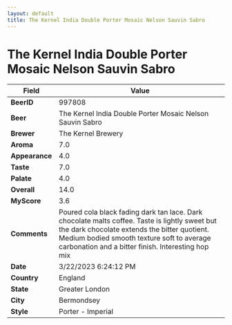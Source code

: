 ```yaml
---
layout: default
title: The Kernel India Double Porter Mosaic Nelson Sauvin Sabro
---
```


# The Kernel India Double Porter Mosaic Nelson Sauvin Sabro

| Field         | Value     |
|---------------|-----------|
| **BeerID** | 997808 |
| **Beer** | The Kernel India Double Porter Mosaic Nelson Sauvin Sabro |
| **Brewer** | The Kernel Brewery |
| **Aroma** | 7.0 |
| **Appearance** | 4.0 |
| **Taste** | 7.0 |
| **Palate** | 4.0 |
| **Overall** | 14.0 |
| **MyScore** | 3.6 |
| **Comments** | Poured cola black fading dark tan lace. Dark chocolate malts coffee. Taste is lightly sweet but the dark chocolate extends the bitter quotient. Medium bodied smooth texture soft to average carbonation and a bitter finish. Interesting hop mix  |
| **Date** | 3/22/2023 6:24:12 PM |
| **Country** | England |
| **State** | Greater London |
| **City** | Bermondsey |
| **Style** | Porter - Imperial |
